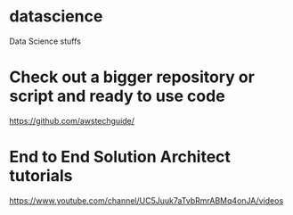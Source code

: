 # datascience
Data Science stuffs


# Check out a bigger repository or script and ready to use code

https://github.com/awstechguide/

# End to End Solution Architect tutorials

https://www.youtube.com/channel/UC5Juuk7aTvbRmrABMq4onJA/videos
